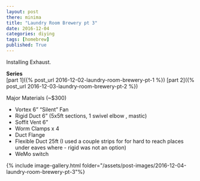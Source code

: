 ```yaml
---
layout: post
there: minima
title: "Laundry Room Brewery pt 3"
date: 2016-12-04
categories: diying
tags: [homebrew]
published: True
---
```

Installing Exhaust.

**Series**  
[part 1]({% post_url 2016-12-02-laundry-room-brewery-pt-1 %})
[part 2]({% post_url 2016-12-03-laundry-room-brewery-pt-2 %})

<!-- excerpt -->
Major Materials (~$300)  
- Vortex 6” “Silent” Fan
- Rigid Duct 6” (5x5ft sections, 1 swivel elbow , mastic)
- Soffit Vent 6”
- Worm Clamps x 4
- Duct Flange
- Flexible Duct 25ft (I used a couple strips for for hard to reach places under eaves where - rigid was not an option)
- WeMo switch

<!-- excerpt -->


{% include image-gallery.html folder="/assets/post-images/2016-12-04-laundry-room-brewery-pt-3"%}

<!-- <table style="width:100%">
  <tr>
    {% include image_table.html name="before-install-attic.jpg" width=500 clickable="true" %}
    {% include image_table.html name="before-install-attic.jpg" width=500 clickable="true" %}
    {% include image_table.html name="before-install-attic.jpg" width=500 %}
  </tr>
</table> -->
